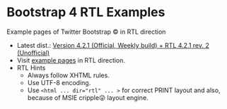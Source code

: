 # Bootstrap 4 RTL Examples
Example pages of Twitter Bootstrap &copy; in RTL direction
- Latest dist.: [Version 4.2.1 (Official, Weekly build) + RTL 4.2.1 rev. 2 (Unofficial)](https://perseusthegreat.github.io/bs4rtl-examples/archive/bootstrap-4.2.1-plus-rtl-rev.2-dist.zip)
- Visit [example pages](https://perseusthegreat.github.io/bs4rtl-examples/) in RTL direction.
- RTL Hints
  - Always follow XHTML rules.
  - Use UTF-8 encoding.
  - Use `<html ... dir="rtl" ... >` for correct PRINT layout and also, because of MSIE cripple😜 layout engine.
  
